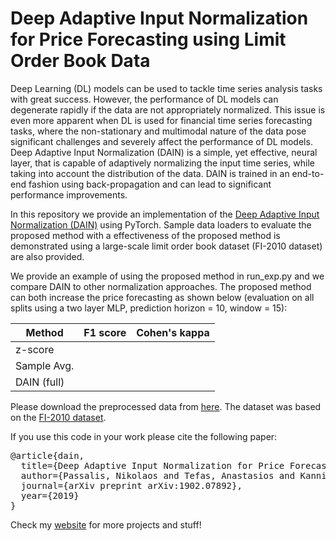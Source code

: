 # Deep Adaptive Input Normalization for Price Forecasting using Limit Order Book Data


Deep Learning (DL) models can be used to tackle time series analysis tasks with great success. However, the performance of DL models can degenerate rapidly if the data are not appropriately normalized. This issue is even more apparent when
DL is used for financial time series forecasting tasks, where the non-stationary and multimodal nature of the data pose significant challenges and severely affect the performance of DL models. Deep Adaptive Input Normalization (DAIN) is a simple, yet effective, neural layer, that is capable of adaptively normalizing the input time series, while taking into
account the distribution of the data. DAIN is trained in an end-to-end fashion using back-propagation and can lead to significant performance improvements.


In this repository we provide an implementation of the [Deep Adaptive Input Normalization (DAIN)](https://arxiv.org/pdf/1902.07892.pdf) using PyTorch. Sample data loaders to evaluate the proposed method with a effectiveness of the proposed method is demonstrated using a large-scale limit order book dataset (FI-2010 dataset) are also provided. 

We provide an example of using the proposed method in run_exp.py and we compare DAIN to other normalization approaches. The proposed method can both increase the price forecasting as shown below (evaluation on all splits using a two layer MLP, prediction horizon = 10, window = 15):


| Method         | F1 score  | Cohen's kappa | 
| -------------  | --------- | ------------- |  
| z-score        |      |         | 
| Sample Avg.    |      |          | 
| DAIN (full)    |      |          | 

Please download the preprocessed data from [here](https://www.dropbox.com/s/vvvqwfejyertr4q/lob.tar.xz?dl=0). The dataset was based on the [FI-2010 dataset](https://etsin.avointiede.fi/dataset/urn-nbn-fi-csc-kata20170601153214969115).

If you use this code in your work please cite the following paper:

<pre>
@article{dain,
  title={Deep Adaptive Input Normalization for Price Forecasting using Limit Order Book Data},
  author={Passalis, Nikolaos and Tefas, Anastasios and Kanniainen, Juho and Gabbouj, Moncef and Iosifidis, Alexandros},
  journal={arXiv preprint arXiv:1902.07892},
  year={2019}
}
</pre>

Check my [website](https://passalis.github.io) for more projects and stuff!

